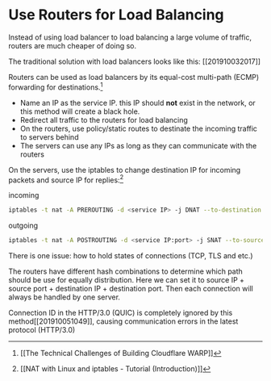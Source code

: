 # Use Routers for Load Balancing

Instead of using load balancer to load balancing a large volume of traffic, routers are much cheaper of doing so.

The traditional solution with load balancers looks like this:
[[201910032017]]


Routers can be used as load balancers by its equal-cost multi-path (ECMP) forwarding for destinations.[^6778225B3F90]
* Name an IP as the service IP. this IP should **not** exist in the network, or this method will create a black hole.
* Redirect all traffic to the routers for load balancing
* On the routers, use policy/static routes to destinate the incoming traffic to servers behind
* The servers can use any IPs as long as they can communicate with the routers

On the servers, use the iptables to change destination IP for incoming packets and source IP for replies:[^C9BF60671888]

incoming

```bash
iptables -t nat -A PREROUTING -d <service IP> -j DNAT --to-destination <server IP:port>
```

outgoing

```bash
iptables -t nat -A POSTROUTING -d <service IP:port> -j SNAT --to-source <server IP>
```

There is one issue: how to hold states of connections (TCP, TLS and etc.)

The routers have different hash combinations to determine which path should be use for equally distribution. Here we can set it to source IP + source port + destination IP + destination port. Then each connection will always be handled by one server.

Connection ID in the HTTP/3.0 (QUIC) is completely ignored by this method[[201910051049]], causing communication errors in the latest protocol (HTTP/3.0)


[^6778225B3F90]: [[The Technical Challenges of Building Cloudflare WARP]]

[^C9BF60671888]: [[NAT with Linux and iptables - Tutorial (Introduction)]]
